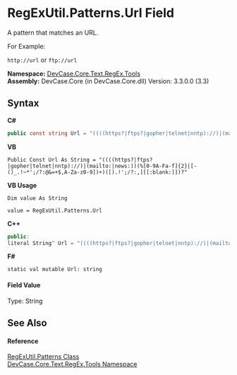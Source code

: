 # RegExUtil.Patterns.Url Field
 

A pattern that matches an URL. 

 For Example: 

`http://url` or `ftp://url`

**Namespace:**&nbsp;<a href="N_DevCase_Core_Text_RegEx_Tools">DevCase.Core.Text.RegEx.Tools</a><br />**Assembly:**&nbsp;DevCase.Core (in DevCase.Core.dll) Version: 3.3.0.0 (3.3)

## Syntax

**C#**<br />
``` C#
public const string Url = "((((https?|ftps?|gopher|telnet|nntp)://)|(mailto:|news:))(%[0-9A-Fa-f]{2}|[-()_.!~*';/?:@&=+$,A-Za-z0-9])+)([).!';/?:,][[:blank:]])?"
```

**VB**<br />
``` VB
Public Const Url As String = "((((https?|ftps?|gopher|telnet|nntp)://)|(mailto:|news:))(%[0-9A-Fa-f]{2}|[-()_.!~*';/?:@&=+$,A-Za-z0-9])+)([).!';/?:,][[:blank:]])?"
```

**VB Usage**<br />
``` VB Usage
Dim value As String

value = RegExUtil.Patterns.Url

```

**C++**<br />
``` C++
public:
literal String^ Url = "((((https?|ftps?|gopher|telnet|nntp)://)|(mailto:|news:))(%[0-9A-Fa-f]{2}|[-()_.!~*';/?:@&=+$,A-Za-z0-9])+)([).!';/?:,][[:blank:]])?"
```

**F#**<br />
``` F#
static val mutable Url: string
```


#### Field Value
Type: String

## See Also


#### Reference
<a href="T_DevCase_Core_Text_RegEx_Tools_RegExUtil_Patterns">RegExUtil.Patterns Class</a><br /><a href="N_DevCase_Core_Text_RegEx_Tools">DevCase.Core.Text.RegEx.Tools Namespace</a><br />